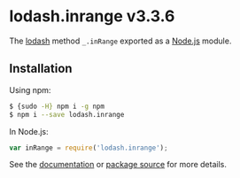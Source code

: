 # lodash.inrange v3.3.6

The [lodash](https://lodash.com/) method `_.inRange` exported as a [Node.js](https://nodejs.org/) module.

## Installation

Using npm:
```bash
$ {sudo -H} npm i -g npm
$ npm i --save lodash.inrange
```

In Node.js:
```js
var inRange = require('lodash.inrange');
```

See the [documentation](https://lodash.com/docs#inRange) or [package source](https://github.com/lodash/lodash/blob/3.3.6-npm-packages/lodash.inrange) for more details.
